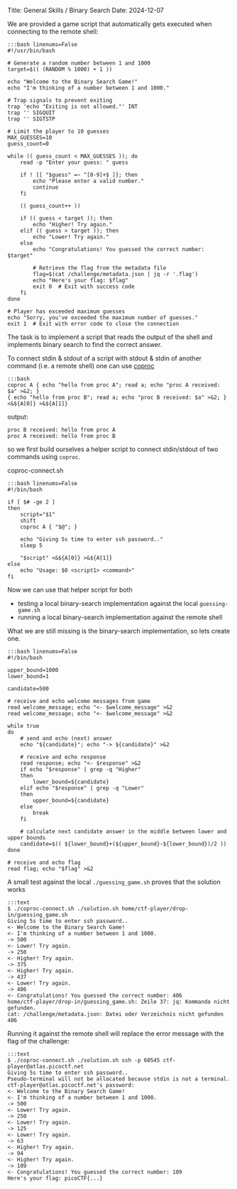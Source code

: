 Title: General Skills / Binary Search
Date: 2024-12-07

We are provided a game script that automatically gets executed when connecting to the remote shell:

    :::bash linenums=False
    #!/usr/bin/bash

    # Generate a random number between 1 and 1000
    target=$(( (RANDOM % 1000) + 1 ))

    echo "Welcome to the Binary Search Game!"
    echo "I'm thinking of a number between 1 and 1000."

    # Trap signals to prevent exiting
    trap 'echo "Exiting is not allowed."' INT
    trap '' SIGQUIT
    trap '' SIGTSTP

    # Limit the player to 10 guesses
    MAX_GUESSES=10
    guess_count=0

    while (( guess_count < MAX_GUESSES )); do
        read -p "Enter your guess: " guess

        if ! [[ "$guess" =~ ^[0-9]+$ ]]; then
            echo "Please enter a valid number."
            continue
        fi

        (( guess_count++ ))

        if (( guess < target )); then
            echo "Higher! Try again."
        elif (( guess > target )); then
            echo "Lower! Try again."
        else
            echo "Congratulations! You guessed the correct number: $target"

            # Retrieve the flag from the metadata file
            flag=$(cat /challenge/metadata.json | jq -r '.flag')
            echo "Here's your flag: $flag"
            exit 0  # Exit with success code
        fi
    done

    # Player has exceeded maximum guesses
    echo "Sorry, you've exceeded the maximum number of guesses."
    exit 1  # Exit with error code to close the connection

The task is to implement a script that reads the output of the shell and implements binary search to find the correct answer.

To connect stdin & stdout of a script with stdout & stdin of another command (i.e. a remote shell) one can use [coproc](https://www.gnu.org/software/bash/manual/html_node/Coprocesses.html)

    :::bash
    coproc A { echo "hello from proc A"; read a; echo "proc A received: $a" >&2; }
    { echo "hello from proc B"; read a; echo "proc B received: $a" >&2; } <&${A[0]} >&${A[1]}

output:

    proc B received: hello from proc A
    proc A received: hello from proc B

so we first build ourselves a helper script to connect stdin/stdout of two commands using `coproc`.

coproc-connect.sh

    :::bash linenums=False
    #!/bin/bash

    if [ $# -ge 2 ]
    then
        script="$1"
        shift
        coproc A { "$@"; }

        echo "Giving 5s time to enter ssh password.."
        sleep 5

        "$script" <&${A[0]} >&${A[1]}
    else
        echo "Usage: $0 <script1> <command>"
    fi

Now we can use that helper script for both

- testing a local binary-search implementation against the local `guessing-game.sh`
- running a local binary-search implementation against the remote shell

What we are still missing is the binary-search implementation, so lets create one.

    :::bash linenums=False
    #!/bin/bash

    upper_bound=1000
    lower_bound=1

    candidate=500

    # receive and echo welcome messages from game
    read welcome_message; echo "<- $welcome_message" >&2
    read welcome_message; echo "<- $welcome_message" >&2

    while true
    do
        # send and echo (next) answer
        echo "${candidate}"; echo "-> ${candidate}" >&2

        # receive and echo response
        read response; echo "<- $response" >&2
        if echo "$response" | grep -q "Higher"
        then
            lower_bound=${candidate}
        elif echo "$response" | grep -q "Lower"
        then
            upper_bound=${candidate}
        else
            break
        fi

        # calculate next candidate answer in the middle between lower and upper bounds
        candidate=$(( ${lower_bound}+(${upper_bound}-${lower_bound})/2 ))
    done

    # receive and echo flag
    read flag; echo "$flag" >&2

A small test against the local `./guessing_game.sh` proves that the solution works

    :::text
    $ ./coproc-connect.sh ./solution.sh home/ctf-player/drop-in/guessing_game.sh 
    Giving 5s time to enter ssh password..
    <- Welcome to the Binary Search Game!
    <- I'm thinking of a number between 1 and 1000.
    -> 500
    <- Lower! Try again.
    -> 250
    <- Higher! Try again.
    -> 375
    <- Higher! Try again.
    -> 437
    <- Lower! Try again.
    -> 406
    <- Congratulations! You guessed the correct number: 406
    home/ctf-player/drop-in/guessing_game.sh: Zeile 37: jq: Kommando nicht gefunden.
    cat: /challenge/metadata.json: Datei oder Verzeichnis nicht gefunden
    406

Running it against the remote shell will replace the error message with the flag of the challenge:

    :::text
    $ ./coproc-connect.sh ./solution.sh ssh -p 60545 ctf-player@atlas.picoctf.net
    Giving 5s time to enter ssh password..
    Pseudo-terminal will not be allocated because stdin is not a terminal.
    ctf-player@atlas.picoctf.net's password: 
    <- Welcome to the Binary Search Game!
    <- I'm thinking of a number between 1 and 1000.
    -> 500
    <- Lower! Try again.
    -> 250
    <- Lower! Try again.
    -> 125
    <- Lower! Try again.
    -> 63
    <- Higher! Try again.
    -> 94
    <- Higher! Try again.
    -> 109
    <- Congratulations! You guessed the correct number: 109
    Here's your flag: picoCTF{...}

